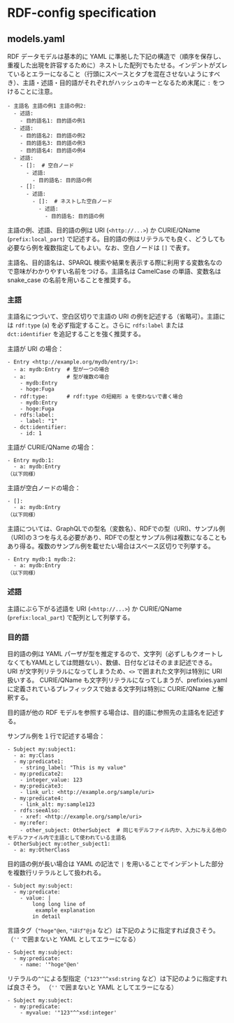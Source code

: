 # RDF-config specification

## models.yaml

RDF データモデルは基本的に YAML に準拠した下記の構造で（順序を保存し、重複した出現を許容するために）ネストした配列でもたせる。インデントがズレているとエラーになること（行頭にスペースとタブを混在させないようにすべき）、主語・述語・目的語がそれぞれがハッシュのキーとなるため末尾に `:` をつけることに注意。

```
- 主語名 主語の例1 主語の例2:
  - 述語:
    - 目的語名1: 目的語の例1
  - 述語:
    - 目的語名2: 目的語の例2
    - 目的語名3: 目的語の例3
    - 目的語名4: 目的語の例4
  - 述語:
    - []:  # 空白ノード
      - 述語:
        - 目的語名: 目的語の例
    - []:
      - 述語:
        - []:  # ネストした空白ノード
          - 述語:
            - 目的語名: 目的語の例
```

主語の例、述語、目的語の例は URI (`<http://...>`) か CURIE/QName (`prefix:local_part`) で記述する。目的語の例はリテラルでも良く、どうしても必要なら例を複数指定してもよい。なお、空白ノードは `[]` で表す。

主語名、目的語名は、SPARQL 検索や結果を表示する際に利用する変数名なので意味がわかりやすい名前をつける。主語名は CamelCase の単語、変数名は snake_case の名前を用いることを推奨する。

### 主語

主語名につづいて、空白区切りで主語の URI の例を記述する（省略可）。主語には `rdf:type` (`a`) を必ず指定すること。さらに `rdfs:label` または `dct:identifier` を追記することを強く推奨する。

主語が URI の場合：
```
- Entry <http://example.org/mydb/entry/1>:
  - a: mydb:Entry  # 型が一つの場合
  - a:             # 型が複数の場合
    - mydb:Entry
    - hoge:Fuga
  - rdf:type:      # rdf:type の短縮形 a を使わないで書く場合
    - mydb:Entry
    - hoge:Fuga
  - rdfs:label:
    - label: "1"
  - dct:identifier:
    - id: 1
```

主語が CURIE/QName の場合：
```
- Entry mydb:1:
  - a: mydb:Entry
（以下同様）
```

主語が空白ノードの場合：
```
- []:
  - a: mydb:Entry
（以下同様）
```

主語については、GraphQLでの型名（変数名）、RDFでの型（URI)、サンプル例（URI)の３つを与える必要があり、RDFでの型とサンプル例は複数になることもあり得る。複数のサンプル例を載せたい場合はスペース区切りで列挙する。

```
- Entry mydb:1 mydb:2:
  - a: mydb:Entry
（以下同様）
```

### 述語

主語にぶら下がる述語を URI (`<http://...>`) か CURIE/QName (`prefix:local_part`) で配列として列挙する。

### 目的語

目的語の例は YAML パーザが型を推定するので、文字列（必ずしもクオートしなくてもYAMLとしては問題ない）、数値、日付などはそのまま記述できる。
URI が文字列リテラルになってしまうため、`<>` で囲まれた文字列は特別に URI 扱いする。
CURIE/QName も文字列リテラルになってしまうが、prefixies.yaml に定義されているプレフィックスで始まる文字列は特別に CURIE/QName と解釈する。

目的語が他の RDF モデルを参照する場合は、目的語に参照先の主語名を記述する。

サンプル例を１行で記述する場合：
```
- Subject my:subject1:
  - a: my:Class
  - my:predicate1:
    - string_label: "This is my value"
  - my:predicate2:
    - integer_value: 123
  - my:predicate3:
    - link_url: <http://example.org/sample/uri>
  - my:predicate4:
    - link_alt: my:sample123
  - rdfs:seeAlso:
    - xref: <http://example.org/sample/uri>
  - my:refer:
    - other_subject: OtherSubject  # 同じモデルファイル内か、入力に与える他のモデルファイル内で主語として使われている主語名
- OtherSubject my:other_subject1:
  - a: my:OtherClass
```

目的語の例が長い場合は YAML の記法で `|` を用いることでインデントした部分を複数行リテラルとして扱われる。

```
- Subject my:subject:
  - my:predicate:
    - value: |
        long long line of
         example explanation
        in detail
```

言語タグ（`"hoge"@en`, `"ほげ"@ja` など）は下記のように指定すれば良さそう。
（`''` で囲まないと YAML としてエラーになる）

```
- Subject my:subject:
  - my:predicate:
    - name: '"hoge"@en'
```

リテラルの`^^`による型指定（`"123"^^xsd:string` など）は下記のように指定すれば良さそう。
（`''` で囲まないと YAML としてエラーになる）

```
- Subject my:subject:
  - my:predicate:
    - myvalue: '"123"^^xsd:integer'
```


